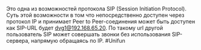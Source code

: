 Это одна из возможностей протокола SIP (Session Initiation Protocol). Суть этой возможности в том что непосредственно доступен через протокол IP и принимает Peer to Peer-соединения может быть доступен как SIP-URL будет dvg1@192.168.65.20. По такому url другой пользователь SIP может совершать звонки без использования SIP-сервера, напрямую обращаясь по IP.
#Unifun 